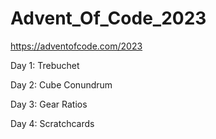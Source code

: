 # Advent_Of_Code_2023
https://adventofcode.com/2023

Day 1: Trebuchet

Day 2: Cube Conundrum

Day 3: Gear Ratios

Day 4: Scratchcards
